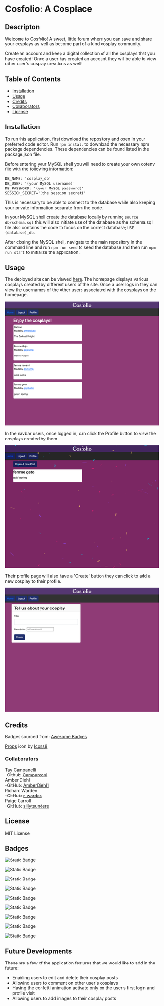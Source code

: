 # Cosfolio: A Cosplace

## Descripton

Welcome to Cosfolio! A sweet, little forum where you can save and share your cosplays as well as become part of a kind cosplay community.

Create an account and keep a digital collection of all the cosplays that you have created! Once a user has created an account they will be able to view other user's cosplay creations as well!

## Table of Contents

- [Installation](#installation)
- [Usage](#usage)
- [Credits](#credits)
- [Collaborators](#collaborators)
- [License](#license)

## Installation

To run this application, first download the repository and open in your preferred code editor. Run `npm install` to download the necessary npm package dependencies. These dependencies can be found listed in the package.json file.

Before entering your MySQL shell you will need to create your own dotenv file with the following information:

    DB_NAME: 'cosplay_db'
    DB_USER: '(your MySQL username)'
    DB_PASSWORD: '(your MySQL password)'
    SESSION_SECRET='(the session secret)'

This is necessary to be able to connect to the database while also keeping your private information separate from the code.

In your MySQL shell create the database locally by running `source db/schema.sql` this will also initiate use of the database as the schema.sql file also contains the code to focus on the correct database; `USE (database)_db`.

After closing the MySQL shell, navigate to the main repository in the command line and run `npm run seed` to seed the database and then run `npm run start` to initialize the application.

## Usage

The deployed site can be viewed [here](https://cosfolio-cbc30e9a9851.herokuapp.com/). The homepage displays various cosplays created by different users of the site. Once a user logs in they can view the usernames of the other users associated with the cosplays on the homepage.

![homepage when logged in](./dev-pics/logged-in-homepage.png)

In the navbar users, once logged in, can click the Profile button to view the cosplays created by them.

![profile page](dev-pics/profile.png)

Their profile page will also have a 'Create' button they can click to add a new cosplay to their profile.

![page where users can submit a new cosplay](dev-pics/create-new.png)

## Credits

Badges sourced from: [Awesome Badges](https://dev.to/envoy_/150-badges-for-github-pnk)

[Props](https://icons8.com/icon/Pe2wpiAIWb3h/props) icon by [Icons8](https://icons8.com)

### Collaborators

Tay Campanelli <br>
-Github: [Camparooni](https://github.com/Camparooni)<br>
Amber Diehl <br>
-GitHub: [AmberDiehl1](https://github.com/AmberDiehl1)<br>
Richard Warden <br>
-GitHub: [r-warden](https://github.com/r-warden)<br>
Paige Carroll <br>
-GitHub: [sillytsundere](https://github.com/sillytsundere)<br>

## License

MIT License

## Badges

![Static Badge](https://img.shields.io/badge/Node.js-43853D?style=for-the-badge&logo=node.js&logoColor=white)

![Static Badge](https://img.shields.io/badge/JavaScript-323330?style=for-the-badge&logo=javascript&logoColor=F7DF1E)

![Static Badge](https://img.shields.io/badge/Express.js-404D59?style=for-the-badge)

![Static Badge](https://img.shields.io/badge/sequelize-323330?style=for-the-badge&logo=sequelize&logoColor=blue)

![Static Badge](https://img.shields.io/badge/MySQL-00000F?style=for-the-badge&logo=mysql&logoColor=white)

![Static Badge](https://img.shields.io/badge/Handlebars%20js-f0772b?style=for-the-badge&logo=handlebarsdotjs&logoColor=black)

![Static Badge](https://img.shields.io/badge/Bootstrap-563D7C?style=for-the-badge&logo=bootstrap&logoColor=white)

![Static Badge](https://img.shields.io/badge/CSS-239120?&style=for-the-badge&logo=css3&logoColor=white)

![Static Badge](https://img.shields.io/badge/Heroku-430098?style=for-the-badge&logo=heroku&logoColor=white)

## Future Developments

These are a few of the application features that we would like to add in the future:

- Enabling users to edit and delete their cosplay posts
- Allowing users to comment on other user's cosplays
- Having the confetti animation activate only on the user's first login and profile visit
- Allowing users to add images to their cosplay posts
